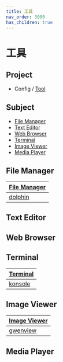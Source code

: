 ```yaml
---
title: 工具
nav_order: 3000
has_children: true
---
```



# 工具


## Project

* Config / [Tool](https://github.com/samwhelp/note-about-kde/tree/gh-pages/_demo/prototype/tool)


## Subject

* [File Manager](#file-manager)
* [Text Editor](#text-editor)
* [Web Browser](#web-browser)
* [Terminal](#terminal)
* [Image Viewer](#image-viewer)
* [Media Player](#media-player)


## File Manager

| [File Manager](https://samwhelp.github.io/note-about-kde/read/subject/tool/file-manager.html) |
| --- |
| [dolphin](https://samwhelp.github.io/note-about-kde/read/subject/tool/file-manager/dolphin.html) |


## Text Editor


## Web Browser


## Terminal

| [Terminal](https://samwhelp.github.io/note-about-kde/read/subject/tool/terminal.html) |
| --- |
| [konsole](https://samwhelp.github.io/note-about-kde/read/subject/tool/terminal/konsole.html) |


## Image Viewer

| [Image Viewer](https://samwhelp.github.io/note-about-kde/read/subject/tool/image-viewer.html) |
| --- |
| [gwenview](https://samwhelp.github.io/note-about-kde/read/subject/tool/image-viewer/gwenview.html) |


## Media Player
